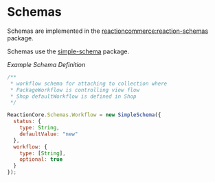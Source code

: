# Schemas
Schemas are implemented in the [reactioncommerce:reaction-schemas](https://github.com/reactioncommerce/reaction/tree/development/packages/reaction-schemas) package.

Schemas use the [simple-schema](https://github.com/aldeed/meteor-simple-schema) package.

_Example Schema Definition_

```js
/**
 * workflow schema for attaching to collection where
 * PackageWorkflow is controlling view flow
 * Shop defaultWorkflow is defined in Shop
 */

ReactionCore.Schemas.Workflow = new SimpleSchema({
  status: {
    type: String,
    defaultValue: "new"
  },
  workflow: {
    type: [String],
    optional: true
  }
});
```
